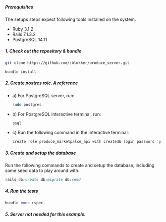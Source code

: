 ##### Prerequisites

The setups steps expect following tools installed on the system.

- Ruby 3.1.2
- Rails 7.1.3.2
- PostgreSQL 14.11

##### 1. Check out the repository & bundle

```bash
git clone https://github.com/cblokker/produce_server.git
```

```bash
bundle install
```

##### 2. Create postres role. [A reference](https://www.digitalocean.com/community/tutorials/how-to-set-up-ruby-on-rails-with-postgres)
 - a) For PostgreSQL server, run:
   ```bash
   sudo postgres
   ```
 - b) For PostgreSQL interactive terminal, run:
   ```bash
   psql
   ```
 - c) Run the following command in the interactive terminal:
 
   ```bash
   create role produce_marketpalce_api with createdb login password 'password1';
   ```


##### 3. Create and setup the database

Run the following commands to create and setup the database, including some seed data to play around with.

```ruby
rails db:create db:migrate db:seed
```

##### 4. Run the tests


```ruby
bundle exec rspec
```

##### 5. Server not needed for this example.


